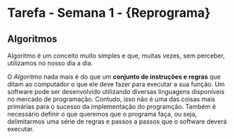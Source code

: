# Tarefa - Semana 1 - {Reprograma}

## Algoritmos 

Algoritmo é um conceito muito simples e que, muitas vezes, sem perceber, utilizamos no nosso dia a dia.

O *Algoritmo* nada mais é do que um **conjunto de instruções e regras** que ditam ao computador o que ele deve fazer para executar a sua função.
Um software pode ser desenvolvido utilizando diversas linguagens disponíveis no mercado de programação. Contudo, isso não é uma das coisas mais primárias para o sucesso da implementação do programção. Também é necessário definir o que queremos que o programa faça, ou seja, delimitarmos uma série de regras e passos a passos que o software deverá executar.



